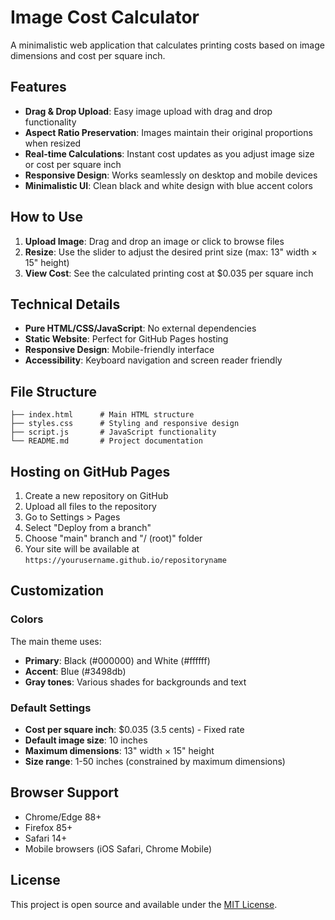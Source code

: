 # Image Cost Calculator

A minimalistic web application that calculates printing costs based on image dimensions and cost per square inch.

## Features

- **Drag & Drop Upload**: Easy image upload with drag and drop functionality
- **Aspect Ratio Preservation**: Images maintain their original proportions when resized
- **Real-time Calculations**: Instant cost updates as you adjust image size or cost per square inch
- **Responsive Design**: Works seamlessly on desktop and mobile devices
- **Minimalistic UI**: Clean black and white design with blue accent colors

## How to Use

1. **Upload Image**: Drag and drop an image or click to browse files
2. **Resize**: Use the slider to adjust the desired print size (max: 13" width × 15" height)
3. **View Cost**: See the calculated printing cost at $0.035 per square inch

## Technical Details

- **Pure HTML/CSS/JavaScript**: No external dependencies
- **Static Website**: Perfect for GitHub Pages hosting
- **Responsive Design**: Mobile-friendly interface
- **Accessibility**: Keyboard navigation and screen reader friendly

## File Structure

```
├── index.html      # Main HTML structure
├── styles.css      # Styling and responsive design
├── script.js       # JavaScript functionality
└── README.md       # Project documentation
```

## Hosting on GitHub Pages

1. Create a new repository on GitHub
2. Upload all files to the repository
3. Go to Settings > Pages
4. Select "Deploy from a branch"
5. Choose "main" branch and "/ (root)" folder
6. Your site will be available at `https://yourusername.github.io/repositoryname`

## Customization

### Colors
The main theme uses:
- **Primary**: Black (#000000) and White (#ffffff)
- **Accent**: Blue (#3498db)
- **Gray tones**: Various shades for backgrounds and text

### Default Settings
- **Cost per square inch**: $0.035 (3.5 cents) - Fixed rate
- **Default image size**: 10 inches
- **Maximum dimensions**: 13" width × 15" height
- **Size range**: 1-50 inches (constrained by maximum dimensions)

## Browser Support

- Chrome/Edge 88+
- Firefox 85+
- Safari 14+
- Mobile browsers (iOS Safari, Chrome Mobile)

## License

This project is open source and available under the [MIT License](LICENSE).
